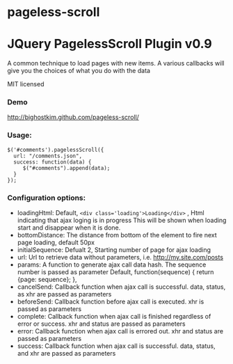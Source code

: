 pageless-scroll
===============

# JQuery PagelessScroll Plugin  v0.9
 
A common technique to load pages with new items. A various callbacks will give you the choices of what you do with the data

MIT licensed 

### Demo
  http://bighostkim.github.com/pageless-scroll/

### Usage:

    $('#comments').pagelessScroll({
      url: "/comments.json",
      success: function(data) {
         $("#comments").append(data);
      }
    });


### Configuration options:

 * loadingHtml:     Default, `<div class='loading'>Loading</div>` , Html indicating that ajax loging is in progress
                  This will be shown when loading start and disappear when it is done.
 * bottomDistance:  The distance from bottom of the element to fire next page loading, default 50px
 * initialSequence: Defualt 2, Starting number of page for ajax loading
 * url:             Url to retrieve data without parameters, i.e. http://my.site.com/posts
 * params:          A function to generate ajax call data hash. The sequence number is passed as parameter 
                  Default, function(sequence) { return {page: sequence}; },
 * cancelSend:      Callback function when ajax call is successful. data, status, as xhr are passed as parameters
 * beforeSend:      Callback function before ajax call is executed. xhr is passed as parameters
 * complete:        Callback function when ajax call is finished regardless of error or success. xhr and status are passed as parameters
 * error:           Callback function when ajax call is errored out. xhr and status are passed as parameters
 * success:         Callback function when ajax call is successful. data, status, and xhr are passed as parameters

